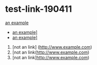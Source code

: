 # test-link-190411

[an example](http://www.example.com)

* [an example\]](http://www.example.com "Title")
* [an example\]](http://www.example.com "Title\)")

1. [not an link] (http://www.example.com)
1. [not an link(http://www.example.com)
1. [not an link]http://www.example.com)
